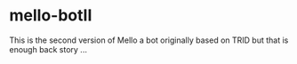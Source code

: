 # mello-botII
This is the second version of Mello a bot originally based on TRID but that is enough back story ...
